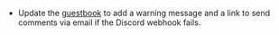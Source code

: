 * Update the [guestbook](/guestboook) to add a warning message and a link to send comments via email if the Discord webhook fails.